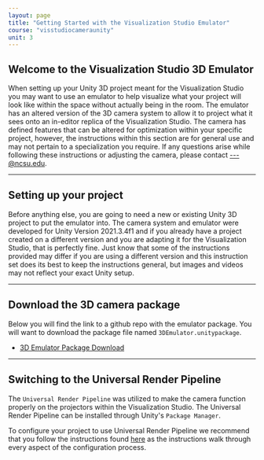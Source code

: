 ```yaml
---
layout: page
title: "Getting Started with the Visualization Studio Emulator"
course: "visstudiocameraunity"
unit: 3
---
```


## Welcome to the Visualization Studio 3D Emulator

When setting up your Unity 3D project meant for the Visualization Studio you may want to use an emulator to help visualize what your project will look like within the space without actually being in the room. The emulator has an altered version of the 3D camera system to allow it to project what it sees onto an in-editor replica of the Visualization Studio. The camera has defined features that can be altered for optimization within your specific project, however, the instructions within this section are for general use and may not pertain to a specialization you require. If any questions arise while following these instructions or adjusting the camera, please contact ---@ncsu.edu.

---

## Setting up your project

Before anything else, you are going to need a new or existing Unity 3D project to put the emulator into. The camera system and emulator were developed for Unity Version 2021.3.4f1 and if you already have a project created on a different version and you are adapting it for the Visualization Studio, that is perfectly fine. Just know that some of the instructions provided may differ if you are using a different version and this instruction set does its best to keep the instructions general, but images and videos may not reflect your exact Unity setup.

---

## Download the 3D camera package

Below you will find the link to a github repo with the emulator package. You will want to download the package file named ```3DEmulator.unitypackage```.

* [3D Emulator Package Download](https://github.com/Elliott-Schultz/VisStudioTesting/blob/main/Assets/Packages/3DEmulator.unitypackage)

---

## Switching to the Universal Render Pipeline

The ```Universal Render Pipeline``` was utilized to make the camera function properly on the projectors within the Visualization Studio. The Universal Render Pipeline can be installed through Unity's ```Package Manager```.

To configure your project to use Universal Render Pipeline we recommend that you follow the instructions found [here](https://www.tomstephensondeveloper.co.uk/post/unity-universal-render-pipeline-urp-initial-setup) as the instructions walk through every aspect of the configuration process.
